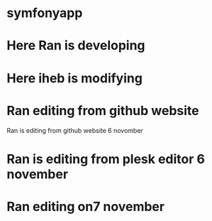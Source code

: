 # symfonyapp
# Here Ran is developing
# Here iheb is modifying
# Ran editing from github website
Ran is editing from github website 6 novomber
# Ran is editing from plesk editor 6 november
# Ran editing on7 november